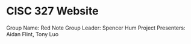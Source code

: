 # CISC 327 Website
Group Name: Red Note
Group Leader: Spencer Hum
Project Presenters: Aidan Flint, Tony Luo